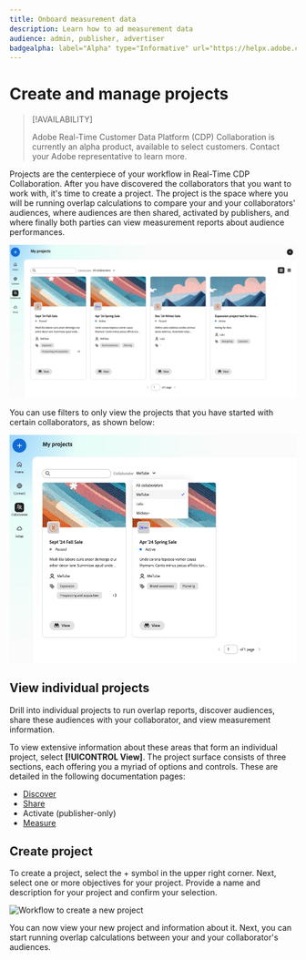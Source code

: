 ```yaml
---
title: Onboard measurement data
description: Learn how to ad measurement data
audience: admin, publisher, advertiser
badgealpha: label="Alpha" type="Informative" url="https://helpx.adobe.com/legal/product-descriptions/real-time-customer-data-platform-b2b-edition-prime-and-ultimate-packages.html newtab=true"
---
```


# Create and manage projects

>[!AVAILABILITY]
>
>Adobe Real-Time Customer Data Platform (CDP) Collaboration is currently an alpha product, available to select customers. Contact your Adobe representative to learn more. 

Projects are the centerpiece of your workflow in Real-Time CDP Collaboration. After you have discovered the collaborators that you want to work with, it's time to create a project. The project is the space where you will be running overlap calculations to compare your and your collaborators' audiences, where audiences are then shared, activated by publishers, and where finally both parties can view measurement reports about audience performances. 

![View of all projects, unfiltered.](/help/assets/collaborate/manage-view-projects/projects-overview-page.png)

You can use filters to only view the projects that you have started with certain collaborators, as shown below:

![Filtered view of projects with a single collaborator.](/help/assets/collaborate/manage-view-projects/filtered-project-view.png)

## View individual projects

Drill into individual projects to run overlap reports, discover audiences, share these audiences with your collaborator, and view measurement information. 

To view extensive information about these areas that form an individual project, select **[!UICONTROL View]**. The project surface consists of three sections, each offering you a myriad of options and controls. These are detailed in the following documentation pages:

* [Discover](/help/guide/collaborate/discover.md)
* [Share](/help/guide/collaborate/share.md)
* Activate (publisher-only)
* [Measure](/help/guide/collaborate/measure.md)

## Create project

To create a project, select the + symbol in the upper right corner. Next, select one or more objectives for your project. Provide a name and description for your project and confirm your selection.

![Workflow to create a new project](/help/assets/collaborate/manage-view-projects/create-project.gif)

You can now view your new project and information about it. Next, you can start running overlap calculations between your and your collaborator's audiences.